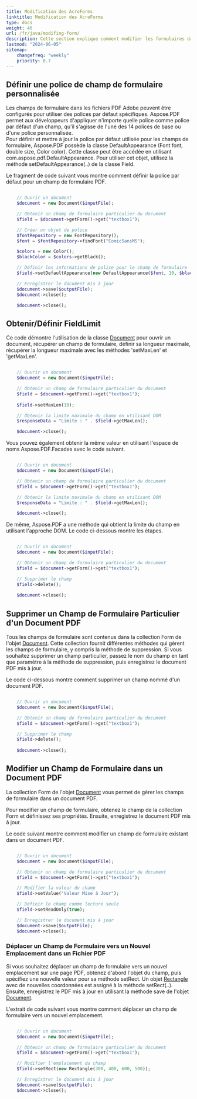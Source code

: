 ```yaml
---
title: Modification des AcroForms
linktitle: Modification des AcroForms
type: docs
weight: 40
url: /fr/java/modifing-form/
description: Cette section explique comment modifier les formulaires dans votre document PDF avec Aspose.PDF pour PHP via Java.
lastmod: "2024-06-05"
sitemap:
    changefreq: "weekly"
    priority: 0.7
---
```


## Définir une police de champ de formulaire personnalisée

Les champs de formulaire dans les fichiers PDF Adobe peuvent être configurés pour utiliser des polices par défaut spécifiques. Aspose.PDF permet aux développeurs d'appliquer n'importe quelle police comme police par défaut d'un champ, qu'il s'agisse de l'une des 14 polices de base ou d'une police personnalisée.  
Pour définir et mettre à jour la police par défaut utilisée pour les champs de formulaire, Aspose.PDF possède la classe DefaultAppearance (Font font, double size, Color color). Cette classe peut être accédée en utilisant com.aspose.pdf.DefaultAppearance. Pour utiliser cet objet, utilisez la méthode setDefaultAppearance(..) de la classe Field.

Le fragment de code suivant vous montre comment définir la police par défaut pour un champ de formulaire PDF.

```php

    // Ouvrir un document
    $document = new Document($inputFile);

    // Obtenir un champ de formulaire particulier du document
    $field = $document->getForm()->get("textbox1");

    // Créer un objet de police
    $fontRepository = new FontRepository();
    $font = $fontRepository->findFont("ComicSansMS");

    $colors = new Color();
    $blackColor = $colors->getBlack();

    // Définir les informations de police pour le champ de formulaire
    $field->setDefaultAppearance(new DefaultAppearance($font, 10, $blackColor));

    // Enregistrer le document mis à jour
    $document->save($outputFile);
    $document->close();        

    $document->close();
```


## Obtenir/Définir FieldLimit

Ce code démontre l'utilisation de la classe [Document](https://reference.aspose.com/pdf/java/com.aspose.pdf/Document) pour ouvrir un document, récupérer un champ de formulaire, définir sa longueur maximale, récupérer la longueur maximale avec les méthodes 'setMaxLen' et 'getMaxLen'.

```php

    // Ouvrir un document
    $document = new Document($inputFile);

    // Obtenir un champ de formulaire particulier du document
    $field = $document->getForm()->get("textbox1");
    
    $field->setMaxLen(10);

    // Obtenir la limite maximale du champ en utilisant DOM
    $responseData = "Limite : " . $field->getMaxLen();          

    $document->close();
```

Vous pouvez également obtenir la même valeur en utilisant l'espace de noms Aspose.PDF.Facades avec le code suivant.

```php

    // Ouvrir un document
    $document = new Document($inputFile);

    // Obtenir un champ de formulaire particulier du document
    $field = $document->getForm()->get("textbox1");

    // Obtenir la limite maximale du champ en utilisant DOM
    $responseData = "Limite : " . $field->getMaxLen();          

    $document->close();
```


De même, Aspose.PDF a une méthode qui obtient la limite du champ en utilisant l'approche DOM. Le code ci-dessous montre les étapes.

```php

    // Ouvrir un document
    $document = new Document($inputFile);

    // Obtenir un champ de formulaire particulier du document
    $field = $document->getForm()->get("textbox1");

    // Supprimer le champ
    $field->delete();
    
    $document->close();
```
## Supprimer un Champ de Formulaire Particulier d'un Document PDF

Tous les champs de formulaire sont contenus dans la collection Form de l'objet [Document](https://reference.aspose.com/pdf/java/com.aspose.pdf/Document). Cette collection fournit différentes méthodes qui gèrent les champs de formulaire, y compris la méthode de suppression. Si vous souhaitez supprimer un champ particulier, passez le nom du champ en tant que paramètre à la méthode de suppression, puis enregistrez le document PDF mis à jour.

Le code ci-dessous montre comment supprimer un champ nommé d'un document PDF.

```php

    // Ouvrir un document
    $document = new Document($inputFile);

    // Obtenir un champ de formulaire particulier du document
    $field = $document->getForm()->get("textbox1");

    // Supprimer le champ
    $field->delete();
    
    $document->close();
```


## Modifier un Champ de Formulaire dans un Document PDF

La collection Form de l'objet [Document](https://reference.aspose.com/pdf/java/com.aspose.pdf/Document) vous permet de gérer les champs de formulaire dans un document PDF.

Pour modifier un champ de formulaire, obtenez le champ de la collection Form et définissez ses propriétés. Ensuite, enregistrez le document PDF mis à jour.

Le code suivant montre comment modifier un champ de formulaire existant dans un document PDF.

```php

    // Ouvrir un document
    $document = new Document($inputFile);

    // Obtenir un champ de formulaire particulier du document
    $field = $document->getForm()->get("textbox1");

    // Modifier la valeur du champ
    $field->setValue("Valeur Mise à Jour");

    // Définir le champ comme lecture seule
    $field->setReadOnly(true);

    // Enregistrer le document mis à jour
    $document->save($outputFile);        
    $document->close();
```

### Déplacer un Champ de Formulaire vers un Nouvel Emplacement dans un Fichier PDF

Si vous souhaitez déplacer un champ de formulaire vers un nouvel emplacement sur une page PDF, obtenez d'abord l'objet du champ, puis spécifiez une nouvelle valeur pour sa méthode setRect.
 Un objet [Rectangle](https://reference.aspose.com/pdf/java/com.aspose.pdf/Rectangle) avec de nouvelles coordonnées est assigné à la méthode setRect(..). Ensuite, enregistrez le PDF mis à jour en utilisant la méthode save de l'objet [Document](https://reference.aspose.com/pdf/java/com.aspose.pdf/Document).

L'extrait de code suivant vous montre comment déplacer un champ de formulaire vers un nouvel emplacement.

```php

    // Ouvrir un document
    $document = new Document($inputFile);

    // Obtenir un champ de formulaire particulier du document
    $field = $document->getForm()->get("textbox1");

    // Modifier l'emplacement du champ
    $field->setRect(new Rectangle(300, 400, 600, 500));

    // Enregistrer le document mis à jour
    $document->save($outputFile);        
    $document->close();
```